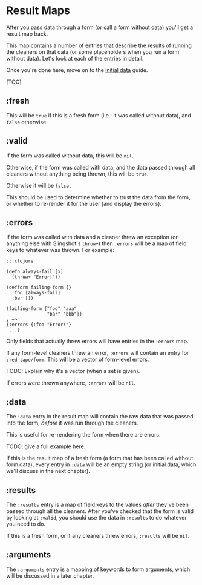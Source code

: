Result Maps
===========

After you pass data through a form (or call a form without data) you'll get
a result map back.

This map contains a number of entries that describe the results of running the
cleaners on that data (or some placeholders when you run a form without data).
Let's look at each of the entries in detail.

Once you're done here, move on to the [initial data](../initial-data/) guide.

[TOC]

:fresh
------

This will be `true` if this is a fresh form (i.e.: it was called without data),
and `false` otherwise.

:valid
------

If the form was called without data, this will be `nil`.

Otherwise, if the form was called with data, and the data passed through all
cleaners without anything being thrown, this will be `true`.

Otherwise it will be `false.`

This should be used to determine whether to trust the data from the form, or
whether to re-render it for the user (and display the errors).

:errors
-------

If the form was called with data and a cleaner threw an exception (or anything
else with Slingshot's `throw+`) then `:errors` will be a map of field keys to
whatever was thrown.  For example:

    :::clojure

    (defn always-fail [x]
      (throw+ "Error!"))

    (defform failing-form {}
      :foo [always-fail]
      :bar [])

    (failing-form {"foo" "aaa"
                   "bar" "bbb"})
    ; =>
    {:errors {:foo "Error!"}
     ...}

Only fields that actually threw errors will have entries in the `:errors` map.

If any form-level cleaners threw an error, `:errors` will contain an entry for
`:red-tape/form`.  This will be a vector of form-level errors.

TODO: Explain why it's a vector (when a set is given).

If errors were thrown anywhere, `:errors` will be `nil`.

:data
-----

The `:data` entry in the result map will contain the raw data that was passed
into the form, *before* it was run through the cleaners.

This is useful for re-rendering the form when there are errors.

TODO: give a full example here.

If this is the result map of a fresh form (a form that has been called without
form data), every entry in `:data` will be an empty string (or initial data,
which we'll discuss in the next chapter).

:results
--------

The `:results` entry is a map of field keys to the values *after* they've been
passed through all the cleaners.  After you've checked that the form is valid by
looking at `:valid`, you should use the data in `:results` to do whatever you
need to do.

If this is a fresh form, or if any cleaners threw errors, `:results` will be
`nil`.

:arguments
----------

The `:arguments` entry is a mapping of keywords to form arguments, which will be
discussed in a later chapter.

